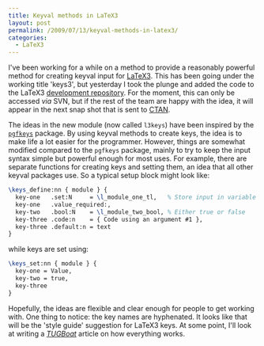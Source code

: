 ```yaml
---
title: Keyval methods in LaTeX3
layout: post
permalink: /2009/07/13/keyval-methods-in-latex3/
categories:
  - LaTeX3
---
```

I've been working for a while on a method to provide a reasonably powerful method for creating keyval input for [LaTeX3](https://www.latex-project.org/latex3.html). This has been going under the working title 'keys3', but yesterday I took the plunge and added the code to the LaTeX3 [development repository](https://www.latex-project.org/code.html). For the moment, this can only be accessed _via_ SVN, but if the rest of the team are happy with the idea, it will appear in the next snap shot that is sent to [CTAN](https://www.ctan.org).

The ideas in the new module (now called `l3keys`) have been inspired by the [`pgfkeys`](https://ctan.org/pkg/pgf) package. By using keyval methods to create keys, the idea is to make life a lot easier for the programmer. However, things are somewhat modified compared to the `pgfkeys` package, mainly to try to keep the input syntax simple but powerful enough for most uses. For example, there are separate functions for creating keys and setting them, an idea that all other keyval packages use. So a typical setup block might look like:

```latex
\keys_define:nn { module } {  
  key-one   .set:N     = \l_module_one_tl,   % Store input in variable
  key-one   .value_required:,
  key-two   .bool:N    = \l_module_two_bool, % Either true or false
  key-three .code:n    = { Code using an argument #1 },
  key-three .default:n = text
}
```

while keys are set using:

```latex
\keys_set:nn { module } {
  key-one = Value,
  key-two = true,
  key-three
}
```

Hopefully, the ideas are flexible and clear enough for people to get working with. One thing to notice: the key names are hyphenated. It looks like that will be the 'style guide' suggestion for LaTeX3 keys. At some point, I'll look at writing a [_TUGBoat_](https://tug.org/TUGboat/) article on how everything works.

